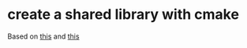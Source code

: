 # create a shared library with cmake

Based on [this](https://www.pragmaticlinux.com/2022/02/create-a-shared-library-in-c-with-cmake/) and [this](https://realpython.com/python-bindings-overview/)